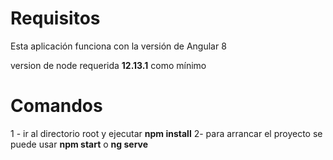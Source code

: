 # Requisitos

Esta aplicación funciona con la versión de Angular 8

version de node requerida **12.13.1** como mínimo


# Comandos

1 - ir al directorio root y ejecutar **npm install**
2- para arrancar el proyecto se puede usar **npm start** o **ng serve**